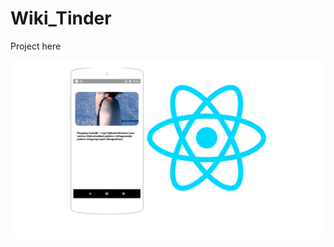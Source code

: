 # Wiki_Tinder
 Project here

 ![photo](https://raw.githubusercontent.com/JakubJakubiak/jakub-jakubiak-blog/master/src/images/Reactnativeexpo.jpg)
